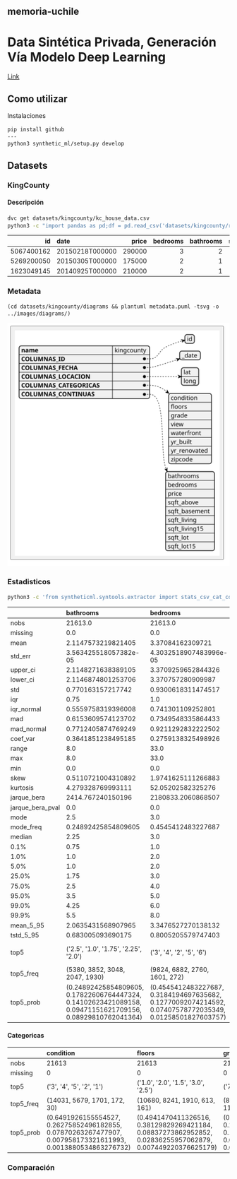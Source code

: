 ## memoria-uchile
# Data Sintética Privada, Generación Vía Modelo Deep Learning
[Link](https://docs.google.com/document/d/1Y4JAyeCSBADCZPokOMzrGdkT5LfFzUcAx6ybxM0UyXc/edit)

## Como utilizar
Instalaciones
```
pip install github
---
python3 synthetic_ml/setup.py develop
```

## Datasets

### KingCounty

#### Descripción
```bash
dvc get datasets/kingcounty/kc_house_data.csv
python3 -c "import pandas as pd;df = pd.read_csv('datasets/kingcounty/raw/kc_house_data.csv');print(df.sample(3).to_markdown(index=False))" > viz/kingcounty/sample_3.md
```
|         id | date            |   price |   bedrooms |   bathrooms |   sqft_living |   sqft_lot |   floors |   waterfront |   view |   condition |   grade |   sqft_above |   sqft_basement |   yr_built |   yr_renovated |   zipcode |     lat |     long |   sqft_living15 |   sqft_lot15 |
|-----------:|:----------------|--------:|-----------:|------------:|--------------:|-----------:|---------:|-------------:|-------:|------------:|--------:|-------------:|----------------:|-----------:|---------------:|----------:|--------:|---------:|----------------:|-------------:|
| 5067400162 | 20150218T000000 |  290000 |          3 |           2 |          1550 |      18958 |      1.5 |            0 |      0 |           3 |       7 |         1550 |               0 |       1983 |              0 |     98198 | 47.3699 | -122.319 |            1840 |        12826 |
| 5269200050 | 20150305T000000 |  175000 |          2 |           1 |           700 |       8174 |      1   |            0 |      0 |           3 |       5 |          700 |               0 |       1941 |              0 |     98146 | 47.5136 | -122.349 |            1250 |         8046 |
| 1623049145 | 20140925T000000 |  210000 |          2 |           1 |           880 |       9750 |      1   |            0 |      0 |           5 |       6 |          880 |               0 |       1938 |              0 |     98168 | 47.4885 | -122.298 |            1220 |         9406 |

### Metadata
```
(cd datasets/kingcounty/diagrams && plantuml metadata.puml -tsvg -o ../images/diagrams/)
```
![img](datasets/kingcounty/images/diagrams/metadata.svg) 

### Estadisticos
```bash
python3 -c 'from syntheticml.syntools.extractor import stats_csv_cat_con;a,b = stats_csv_cat_con("datasets/kingcounty/raw/kc_house_data.csv", "datasets/kingcounty/metadata.json");print(a.to_markdown());print(b.to_markdown())'
```
|                  | bathrooms                                                                                                 | bedrooms                                                                                                | price                                                                                                            | sqft_above                                                                                                    | sqft_basement                                                                                               | sqft_living                                                                                                      | sqft_living15                                                                                                  | sqft_lot                                                                                                      | sqft_lot15                                                                                                     |
|:-----------------|:----------------------------------------------------------------------------------------------------------|:--------------------------------------------------------------------------------------------------------|:-----------------------------------------------------------------------------------------------------------------|:--------------------------------------------------------------------------------------------------------------|:------------------------------------------------------------------------------------------------------------|:-----------------------------------------------------------------------------------------------------------------|:---------------------------------------------------------------------------------------------------------------|:--------------------------------------------------------------------------------------------------------------|:---------------------------------------------------------------------------------------------------------------|
| nobs             | 21613.0                                                                                                   | 21613.0                                                                                                 | 21613.0                                                                                                          | 21613.0                                                                                                       | 21613.0                                                                                                     | 21613.0                                                                                                          | 21613.0                                                                                                        | 21613.0                                                                                                       | 21613.0                                                                                                        |
| missing          | 0.0                                                                                                       | 0.0                                                                                                     | 0.0                                                                                                              | 0.0                                                                                                           | 0.0                                                                                                         | 0.0                                                                                                              | 0.0                                                                                                            | 0.0                                                                                                           | 0.0                                                                                                            |
| mean             | 2.1147573219821405                                                                                        | 3.37084162309721                                                                                        | 540088.1417665294                                                                                                | 1788.3906907879516                                                                                            | 291.5090454818859                                                                                           | 2079.8997362698374                                                                                               | 1986.552491556008                                                                                              | 15106.967565816869                                                                                            | 12768.455651691113                                                                                             |
| std_err          | 3.563425518057382e-05                                                                                     | 4.3032518907483996e-05                                                                                  | 16.986406166783873                                                                                               | 0.03831448561754115                                                                                           | 0.020477261031669282                                                                                        | 0.04249483630439141                                                                                              | 0.031711992978891296                                                                                           | 1.916462847135311                                                                                             | 1.263322057619882                                                                                              |
| upper_ci         | 2.1148271638389105                                                                                        | 3.3709259652844326                                                                                      | 540121.4345108431                                                                                                | 1788.4657857998482                                                                                            | 291.54918017601                                                                                             | 2079.983024618523                                                                                                | 1986.6146459201245                                                                                             | 15110.723763974964                                                                                            | 12770.931717424923                                                                                             |
| lower_ci         | 2.1146874801253706                                                                                        | 3.370757280909987                                                                                       | 540054.8490222157                                                                                                | 1788.315595776055                                                                                             | 291.4689107877618                                                                                           | 2079.816447921152                                                                                                | 1986.4903371918913                                                                                             | 15103.211367658774                                                                                            | 12765.979585957302                                                                                             |
| std              | 0.770163157217742                                                                                         | 0.9300618311474517                                                                                      | 367127.19648269983                                                                                               | 828.0909776519169                                                                                             | 442.5750426774682                                                                                           | 918.4408970468115                                                                                                | 685.3913042527776                                                                                              | 41420.51151513548                                                                                             | 27304.17963133851                                                                                              |
| iqr              | 0.75                                                                                                      | 1.0                                                                                                     | 323050.0                                                                                                         | 1020.0                                                                                                        | 560.0                                                                                                       | 1123.0                                                                                                           | 870.0                                                                                                          | 5648.0                                                                                                        | 4983.0                                                                                                         |
| iqr_normal       | 0.5559758319396008                                                                                        | 0.741301109252801                                                                                       | 239477.32334411735                                                                                               | 756.127131437857                                                                                              | 415.1286211815685                                                                                           | 832.4811456908955                                                                                                | 644.9319650499368                                                                                              | 4186.86866505982                                                                                              | 3693.903427406707                                                                                              |
| mad              | 0.6153609574123702                                                                                        | 0.7349548335864433                                                                                      | 233941.72427250765                                                                                               | 640.3860357447825                                                                                             | 363.2358667531935                                                                                           | 698.3239195730996                                                                                                | 536.2192072705565                                                                                              | 13837.264222627142                                                                                            | 10118.6607095847                                                                                               |
| mad_normal       | 0.7712405874769249                                                                                        | 0.9211292832222502                                                                                      | 293202.47033869853                                                                                               | 802.6048719383651                                                                                             | 455.24864698182665                                                                                          | 875.219240826538                                                                                                 | 672.0511131722989                                                                                              | 17342.438871988572                                                                                            | 12681.860518021394                                                                                             |
| coef_var         | 0.3641851238495185                                                                                        | 0.2759138325498926                                                                                      | 0.6797542254527085                                                                                               | 0.4630369537917166                                                                                            | 1.5182206162620413                                                                                          | 0.44157940934882495                                                                                              | 0.34501545122320465                                                                                            | 2.7418150819929807                                                                                            | 2.138408933403173                                                                                              |
| range            | 8.0                                                                                                       | 33.0                                                                                                    | 7625000.0                                                                                                        | 9120.0                                                                                                        | 4820.0                                                                                                      | 13250.0                                                                                                          | 5811.0                                                                                                         | 1650839.0                                                                                                     | 870549.0                                                                                                       |
| max              | 8.0                                                                                                       | 33.0                                                                                                    | 7700000.0                                                                                                        | 9410.0                                                                                                        | 4820.0                                                                                                      | 13540.0                                                                                                          | 6210.0                                                                                                         | 1651359.0                                                                                                     | 871200.0                                                                                                       |
| min              | 0.0                                                                                                       | 0.0                                                                                                     | 75000.0                                                                                                          | 290.0                                                                                                         | 0.0                                                                                                         | 290.0                                                                                                            | 399.0                                                                                                          | 520.0                                                                                                         | 651.0                                                                                                          |
| skew             | 0.5110721004310892                                                                                        | 1.9741625111266883                                                                                      | 4.023789858140135                                                                                                | 1.4465640690628738                                                                                            | 1.577855538493433                                                                                           | 1.4714532949510901                                                                                               | 1.108104363669749                                                                                              | 13.059112541314752                                                                                            | 9.50608344063878                                                                                               |
| kurtosis         | 4.279328769993111                                                                                         | 52.05202582325276                                                                                       | 37.577262255687536                                                                                               | 6.40123897796057                                                                                              | 5.714668427210353                                                                                           | 8.24160252161377                                                                                                 | 4.596448760806132                                                                                              | 288.01159582778826                                                                                            | 153.72795683083365                                                                                             |
| jarque_bera      | 2414.767240150196                                                                                         | 2180833.2060868507                                                                                      | 1134998.2338603418                                                                                               | 17955.555392145                                                                                               | 15604.52932991282                                                                                           | 32541.159749433467                                                                                               | 6718.247749905223                                                                                              | 73766764.25352126                                                                                             | 20784843.386134733                                                                                             |
| jarque_bera_pval | 0.0                                                                                                       | 0.0                                                                                                     | 0.0                                                                                                              | 0.0                                                                                                           | 0.0                                                                                                         | 0.0                                                                                                              | 0.0                                                                                                            | 0.0                                                                                                           | 0.0                                                                                                            |
| mode             | 2.5                                                                                                       | 3.0                                                                                                     | 350000.0                                                                                                         | 1300.0                                                                                                        | 0.0                                                                                                         | 1300.0                                                                                                           | 1540.0                                                                                                         | 5000.0                                                                                                        | 5000.0                                                                                                         |
| mode_freq        | 0.24892425854809605                                                                                       | 0.4545412483227687                                                                                      | 0.007958173321611993                                                                                             | 0.009808911303382224                                                                                          | 0.6073196687179012                                                                                          | 0.0063850460371072965                                                                                            | 0.009114884560218387                                                                                           | 0.016564104936843568                                                                                          | 0.019756627955397215                                                                                           |
| median           | 2.25                                                                                                      | 3.0                                                                                                     | 450000.0                                                                                                         | 1560.0                                                                                                        | 0.0                                                                                                         | 1910.0                                                                                                           | 1840.0                                                                                                         | 7618.0                                                                                                        | 7620.0                                                                                                         |
| 0.1%             | 0.75                                                                                                      | 1.0                                                                                                     | 95000.0                                                                                                          | 512.24                                                                                                        | 0.0                                                                                                         | 520.0                                                                                                            | 746.12                                                                                                         | 711.0                                                                                                         | 886.0                                                                                                          |
| 1.0%             | 1.0                                                                                                       | 2.0                                                                                                     | 153500.36                                                                                                        | 700.0                                                                                                         | 0.0                                                                                                         | 720.0                                                                                                            | 950.0                                                                                                          | 1013.12                                                                                                       | 1191.24                                                                                                        |
| 5.0%             | 1.0                                                                                                       | 2.0                                                                                                     | 210000.0                                                                                                         | 850.0                                                                                                         | 0.0                                                                                                         | 940.0                                                                                                            | 1140.0                                                                                                         | 1800.0                                                                                                        | 1999.2000000000003                                                                                             |
| 25.0%            | 1.75                                                                                                      | 3.0                                                                                                     | 321950.0                                                                                                         | 1190.0                                                                                                        | 0.0                                                                                                         | 1427.0                                                                                                           | 1490.0                                                                                                         | 5040.0                                                                                                        | 5100.0                                                                                                         |
| 75.0%            | 2.5                                                                                                       | 4.0                                                                                                     | 645000.0                                                                                                         | 2210.0                                                                                                        | 560.0                                                                                                       | 2550.0                                                                                                           | 2360.0                                                                                                         | 10688.0                                                                                                       | 10083.0                                                                                                        |
| 95.0%            | 3.5                                                                                                       | 5.0                                                                                                     | 1156479.9999999974                                                                                               | 3400.0                                                                                                        | 1190.0                                                                                                      | 3760.0                                                                                                           | 3300.0                                                                                                         | 43339.19999999996                                                                                             | 37062.799999999974                                                                                             |
| 99.0%            | 4.25                                                                                                      | 6.0                                                                                                     | 1964400.0000000051                                                                                               | 4370.0                                                                                                        | 1660.0                                                                                                      | 4978.80000000001                                                                                                 | 4080.0                                                                                                         | 213008.0                                                                                                      | 157687.0                                                                                                       |
| 99.9%            | 5.5                                                                                                       | 8.0                                                                                                     | 3476301.6000003926                                                                                               | 6113.8800000000265                                                                                            | 2371.6400000000795                                                                                          | 7289.400000000132                                                                                                | 5011.640000000079                                                                                              | 495876.356000016                                                                                              | 302993.20000003284                                                                                             |
| mean_5_95        | 2.0635431568907965                                                                                        | 3.3476527270138132                                                                                      | 495023.83424734767                                                                                               | 1722.1165187958356                                                                                            | 229.10110007788163                                                                                          | 2013.3535607851197                                                                                               | 1939.513519060079                                                                                              | 9232.059047227503                                                                                             | 8662.574674823916                                                                                              |
| tstd_5_95        | 0.683005093690175                                                                                         | 0.8005205579747403                                                                                      | 204647.419823328                                                                                                 | 626.6651736649862                                                                                             | 348.8112675163367                                                                                           | 675.8453558893806                                                                                                | 525.0942427170756                                                                                              | 6647.790516975424                                                                                             | 5443.1182875963                                                                                                |
| top5             | ('2.5', '1.0', '1.75', '2.25', '2.0')                                                                     | ('3', '4', '2', '5', '6')                                                                               | ('350000.0', '450000.0', '550000.0', '500000.0', '425000.0')                                                     | ('1300', '1010', '1200', '1220', '1140')                                                                      | ('0', '600', '700', '500', '800')                                                                           | ('1300', '1400', '1440', '1800', '1010')                                                                         | ('1540', '1440', '1560', '1500', '1460')                                                                       | ('5000', '6000', '4000', '7200', '4800')                                                                      | ('5000', '4000', '6000', '7200', '4800')                                                                       |
| top5_freq        | (5380, 3852, 3048, 2047, 1930)                                                                            | (9824, 6882, 2760, 1601, 272)                                                                           | (172, 172, 159, 152, 150)                                                                                        | (212, 210, 206, 192, 184)                                                                                     | (13126, 221, 218, 214, 206)                                                                                 | (138, 135, 133, 129, 129)                                                                                        | (197, 195, 192, 181, 169)                                                                                      | (358, 290, 251, 220, 120)                                                                                     | (427, 357, 289, 211, 145)                                                                                      |
| top5_prob        | (0.24892425854809605, 0.17822606764447324, 0.14102623421089158, 0.09471151621709156, 0.08929810762041364) | (0.4545412483227687, 0.3184194697635682, 0.12770092074214592, 0.07407578772035349, 0.01258501827603757) | (0.007958173321611993, 0.007958173321611993, 0.0073566834775366675, 0.0070328043307268774, 0.006940267431638366) | (0.009808911303382224, 0.009716374404293713, 0.00953130060611669, 0.008883542312497108, 0.008513394716143062) | (0.6073196687179012, 0.010225327349280526, 0.010086522000647758, 0.009901448202470735, 0.00953130060611669) | (0.0063850460371072965, 0.006246240688474529, 0.0061537037893860174, 0.005968629991208995, 0.005968629991208995) | (0.009114884560218387, 0.009022347661129875, 0.008883542312497108, 0.008374589367510295, 0.007819367972979226) | (0.016564104936843568, 0.013417850367834173, 0.011613380835608198, 0.01017905889973627, 0.005552213945310693) | (0.019756627955397215, 0.01651783648729931, 0.013371581918289919, 0.009762642853837968, 0.0067089251839170866) |

#### Categoricas
|           | condition                                                                                                   | floors                                                                                                    | grade                                                                                                    | view                                                                                                        | waterfront                                 | yr_built                                                                                                   | yr_renovated                                                                                                    | zipcode                                                                                                      |
|:----------|:------------------------------------------------------------------------------------------------------------|:----------------------------------------------------------------------------------------------------------|:---------------------------------------------------------------------------------------------------------|:------------------------------------------------------------------------------------------------------------|:-------------------------------------------|:-----------------------------------------------------------------------------------------------------------|:----------------------------------------------------------------------------------------------------------------|:-------------------------------------------------------------------------------------------------------------|
| nobs      | 21613                                                                                                       | 21613                                                                                                     | 21613                                                                                                    | 21613                                                                                                       | 21613                                      | 21613                                                                                                      | 21613                                                                                                           | 21613                                                                                                        |
| missing   | 0                                                                                                           | 0                                                                                                         | 0                                                                                                        | 0                                                                                                           | 0                                          | 0                                                                                                          | 0                                                                                                               | 0                                                                                                            |
| top5      | ('3', '4', '5', '2', '1')                                                                                   | ('1.0', '2.0', '1.5', '3.0', '2.5')                                                                       | ('7', '8', '9', '6', '10')                                                                               | ('0', '2', '3', '1', '4')                                                                                   | ('0', '1')                                 | ('2014', '2006', '2005', '2004', '2003')                                                                   | ('0', '2014', '2013', '2003', '2007')                                                                           | ('98103', '98038', '98115', '98052', '98117')                                                                |
| top5_freq | (14031, 5679, 1701, 172, 30)                                                                                | (10680, 8241, 1910, 613, 161)                                                                             | (8981, 6068, 2615, 2038, 1134)                                                                           | (19489, 963, 510, 332, 319)                                                                                 | (21450, 163)                               | (559, 454, 450, 433, 422)                                                                                  | (20699, 91, 37, 36, 35)                                                                                         | (602, 590, 583, 574, 553)                                                                                    |
| top5_prob | (0.6491926155554527, 0.26275852496182855, 0.07870263267477907, 0.007958173321611993, 0.0013880534863276732) | (0.4941470411326516, 0.38129829269421184, 0.08837273862952852, 0.02836255957062879, 0.007449220376625179) | (0.41553694535696106, 0.280756951834544, 0.12099199555822884, 0.09429510017119326, 0.052468421783186045) | (0.9017258131680007, 0.04455651691111831, 0.023596909267570444, 0.015361125248692917, 0.014759635404617591) | (0.9924582427242863, 0.007541757275713691) | (0.025864063295238975, 0.02100587609309212, 0.0208208022949151, 0.02003423865266275, 0.019525285707675935) | (0.9577106371165502, 0.0042104289085272755, 0.0017119326331374635, 0.0016656641835932078, 0.001619395734048952) | (0.027853606625641975, 0.027298385231110906, 0.026974506084301113, 0.02655809003840281, 0.02558645259797344) |


### Comparación
